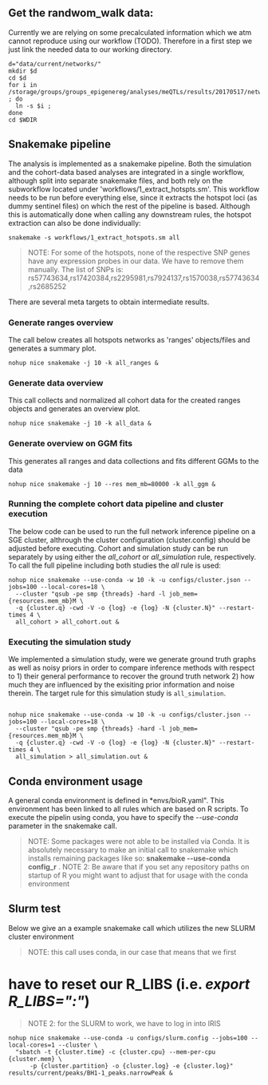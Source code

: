 ## Get the randwom_walk data:
Currently we are relying on some precalculated information which we atm
cannot reproduce using our workflow (TODO). Therefore in a first step
we just link the needed data to our working directory.

```{bash}
d="data/current/networks/"
mkdir $d
cd $d
for i in /storage/groups/groups_epigenereg/analyses/meQTLs/results/20170517/networks/random_walk/rw_string_v9_ld_wb_plots/*.RData ; do 
  ln -s $i ; 
done
cd $WDIR
```

## Snakemake pipeline

The analysis is implemented as a snakemake pipeline.
Both the simulation and the cohort-data based analyses are integrated in a single workflow,
although split into separate snakemake files, and both rely on the subworkflow located under
'workflows/1_extract_hotspts.sm'. This workflow needs to be run before everything else, since
it extracts the hotspot loci (as dummy sentinel files) on which the rest of the pipeline
is based. Although this is automatically done when calling any downstream rules, the hotspot
extraction can also be done individually:

```{bash}
snakemake -s workflows/1_extract_hotspots.sm all
```

> NOTE: For some of the hotspots, none of the respective SNP genes have any expression
> probes in our data. We have to remove them manually. The list of SNPs is:
> rs57743634,rs17420384,rs2295981,rs7924137,rs1570038,rs57743634,rs2685252

There are several meta targets to obtain intermediate results.

### Generate ranges overview

The call below creates all hotspots networks as 'ranges' objects/files and generates
a summary plot.

```{bash}
nohup nice snakemake -j 10 -k all_ranges &
```

### Generate data overview

This call collects and normalized all cohort data for the created ranges objects and
generates an overview plot.

```{bash}
nohup nice snakemake -j 10 -k all_data &
```

### Generate overview on GGM fits

This generates all ranges and data collections and fits different GGMs to the data

```{bash}
nohup nice snakemake -j 10 --res mem_mb=80000 -k all_ggm &
```

### Running the complete cohort data pipeline and cluster execution

The below code can be used to run the full network inference pipeline on a SGE cluster,
althrough the cluster configuration (cluster.config) should be adjusted before 
executing. Cohort and simulation study can be run separately by using either the 
*all_cohort* or *all_simulation* rule, respectively. To call the full pipeline 
including both studies the *all* rule is used:

```{bash}
nohup nice snakemake --use-conda -w 10 -k -u configs/cluster.json --jobs=100 --local-cores=18 \
  --cluster "qsub -pe smp {threads} -hard -l job_mem={resources.mem_mb}M \
  -q {cluster.q} -cwd -V -o {log} -e {log} -N {cluster.N}" --restart-times 4 \
  all_cohort > all_cohort.out &
```

### Executing the simulation study

We implemented a simulation study, were we generate ground truth graphs as well
as noisy priors in order to compare inference methods with respect to 1) their 
general performance to recover the ground truth network 2) how much they are 
influenced by the exisiting prior information and noise therein. The target rule
for this simulation study is `all_simulation`.

```{bash

nohup nice snakemake --use-conda -w 10 -k -u configs/cluster.json --jobs=100 --local-cores=18 \
  --cluster "qsub -pe smp {threads} -hard -l job_mem={resources.mem_mb}M \
  -q {cluster.q} -cwd -V -o {log} -e {log} -N {cluster.N}" --restart-times 4 \
  all_simulation > all_simulation.out &

```

## Conda environment usage

A general conda environment is defined in *envs/bioR.yaml". This environment
has been linked to all rules which are based on R scripts.
To execute the pipelin using conda, you have to specify the *--use-conda*
parameter in the snakemake call.

> NOTE: Some packages were not able to be installed via Conda. It is absolutely
> necessary to make an initial call to snakemake which installs remaining 
> packages like so: **snakemake --use-conda config_r** .
> NOTE 2: Be aware that if you set any repository paths on startup of R 
> you might want to adjust that for usage with the conda environment

## Slurm test

Below we give an a example snakemake call which utilizes the new 
SLURM cluster environment

> NOTE: this call uses conda, in our case that means that we first
# have to reset our R_LIBS (i.e. *export R_LIBS=":"*)
> NOTE 2: for the SLURM to work, we have to log in into IRIS

```{bash}
nohup nice snakemake --use-conda -u configs/slurm.config --jobs=100 --local-cores=1 --cluster \
  "sbatch -t {cluster.time} -c {cluster.cpu} --mem-per-cpu {cluster.mem} \
      -p {cluster.partition} -o {cluster.log} -e {cluster.log}" results/current/peaks/BH1-1_peaks.narrowPeak &

```
